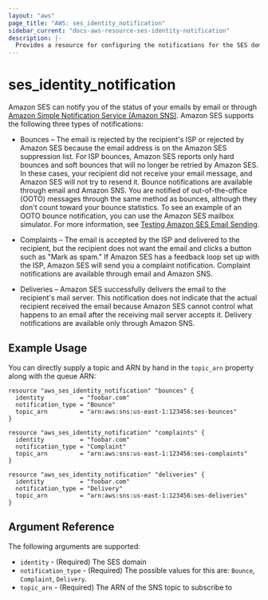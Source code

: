 ```yaml
---
layout: "aws"
page_title: "AWS: ses_identity_notification"
sidebar_current: "docs-aws-resource-ses-identity-notification"
description: |-
  Provides a resource for configuring the notifications for the SES domain
---
```


# ses_identity_notification

Amazon SES can notify you of the status of your emails by email or through [Amazon Simple Notification Service (Amazon SNS)](https://aws.amazon.com/de/sns/). Amazon SES supports the following three types of notifications:

* Bounces – The email is rejected by the recipient's ISP or rejected by Amazon SES because the email address is on the Amazon SES suppression list. For ISP bounces, Amazon SES reports only hard bounces and soft bounces that will no longer be retried by Amazon SES. In these cases, your recipient did not receive your email message, and Amazon SES will not try to resend it. Bounce notifications are available through email and Amazon SNS. You are notified of out-of-the-office (OOTO) messages through the same method as bounces, although they don't count toward your bounce statistics. To see an example of an OOTO bounce notification, you can use the Amazon SES mailbox simulator. For more information, see [Testing Amazon SES Email Sending](https://docs.aws.amazon.com/ses/latest/DeveloperGuide/mailbox-simulator.html).

* Complaints – The email is accepted by the ISP and delivered to the recipient, but the recipient does not want the email and clicks a button such as "Mark as spam." If Amazon SES has a feedback loop set up with the ISP, Amazon SES will send you a complaint notification. Complaint notifications are available through email and Amazon SNS.

* Deliveries – Amazon SES successfully delivers the email to the recipient's mail server. This notification does not indicate that the actual recipient received the email because Amazon SES cannot control what happens to an email after the receiving mail server accepts it. Delivery notifications are available only through Amazon SNS.



## Example Usage

You can directly supply a topic and ARN by hand in the `topic_arn` property along with the queue ARN:

```hcl
resource "aws_ses_identity_notification" "bounces" {
  identity          = "foobar.com"
  notification_type = "Bounce"
  topic_arn         = "arn:aws:sns:us-east-1:123456:ses-bounces"
}

resource "aws_ses_identity_notification" "complaints" {
  identity          = "foobar.com"
  notification_type = "Complaint"
  topic_arn         = "arn:aws:sns:us-east-1:123456:ses-complaints"
}

resource "aws_ses_identity_notification" "deliveries" {
  identity          = "foobar.com"
  notification_type = "Delivery"
  topic_arn         = "arn:aws:sns:us-east-1:123456:ses-deliveries"
}
```


## Argument Reference

The following arguments are supported:

* `identity` - (Required) The SES domain
* `notification_type` - (Required) The possible values for this are: `Bounce`, `Complaint`, `Delivery`.
* `topic_arn` - (Required) The ARN of the SNS topic to subscribe to
